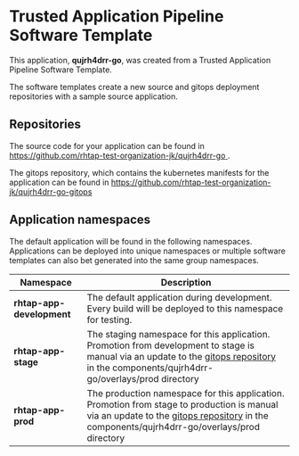 # Trusted Application Pipeline Software Template

This application, **qujrh4drr-go**, was created from a Trusted Application Pipeline Software Template.

The software templates create a new source and gitops deployment repositories with a sample source application. 

## Repositories

The source code for your application can be found in [https://github.com/rhtap-test-organization-jk/qujrh4drr-go ](https://github.com/rhtap-test-organization-jk/qujrh4drr-go ).
 
The gitops repository, which contains the kubernetes manifests for the application can be found in 
[https://github.com/rhtap-test-organization-jk/qujrh4drr-go-gitops ](https://github.com/rhtap-test-organization-jk/qujrh4drr-go-gitops ) 

## Application namespaces 

The default application will be found in the following namespaces. Applications can be deployed into unique namespaces or multiple software templates can also bet generated into the same group namespaces.  

|  Namespace   |  Description   |  
| -------- | -------- |   
| **rhtap-app-development** | The default application during development. Every build will be deployed to this namespace for testing. | 
| **rhtap-app-stage** | The staging namespace for this application. Promotion from development to stage is manual via an update to the [gitops repository](https://github.com/rhtap-test-organization-jk/qujrh4drr-go-gitops ) in the components/qujrh4drr-go/overlays/prod directory |  
| **rhtap-app-prod** | The production namespace for this application. Promotion from stage to production is manual via an update to the [gitops repository](https://github.com/rhtap-test-organization-jk/qujrh4drr-go-gitops ) in the components/qujrh4drr-go/overlays/prod directory | 
